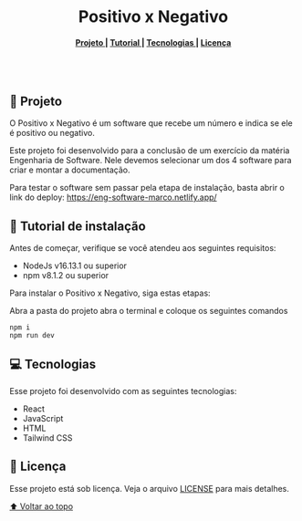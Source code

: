 <h1 name='nome-do-projeto' align="center">Positivo x Negativo</h1>
<h4 align="center">
  <a href="#Projeto" >
    Projeto
  </a>
  |
  <a href="#Tutorial" >
    Tutorial
  </a>
  |
  <a href="#Tecnologias" >
    Tecnologias
  </a>
  |
  <a href="#Licenca" >
    Licença
  </a>
</h4>
<br>
<br>
<h2 name="Projeto">📃 Projeto</h2>

O Positivo x Negativo é um software que recebe um número e indica se ele é positivo ou negativo.

Este projeto foi desenvolvido para a conclusão de um exercício da matéria Engenharia de Software. Nele devemos selecionar um dos 4 software para criar e montar a documentação.

Para testar o software sem passar pela etapa de instalação, basta abrir o link do deploy: https://eng-software-marco.netlify.app/

<h2 name="Tutorial">🔧 Tutorial de instalação</h2>
Antes de começar, verifique se você atendeu aos seguintes requisitos:

- NodeJs v16.13.1 ou superior
- npm v8.1.2 ou superior

Para instalar o Positivo x Negativo, siga estas etapas:

Abra a pasta do projeto abra o terminal e coloque os seguintes comandos

```
npm i
npm run dev
```

<h2 name="Tecnologias">💻 Tecnologias</h2>

Esse projeto foi desenvolvido com as seguintes tecnologias:

- React
- JavaScript
- HTML
- Tailwind CSS

<h2 name="Licenca">📝 Licença</h2>

Esse projeto está sob licença. Veja o arquivo [LICENSE](LICENSE) para mais detalhes.

[⬆ Voltar ao topo](#nome-do-projeto)
